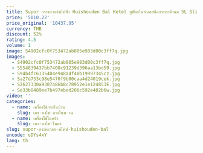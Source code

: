 ```yaml
---
title: Supor กระทะวอร์มไฟฟ้า Huishouden Bal Ketel หูฟังสโนว์เลสสตีลกระทะน้ํานม 5L Slimme Rijstkoker 220V
price: '5010.22'
price_original: '10437.95'
currency: THB
discount: 52%
rating: 4.5
volume: 1
image: S4902cfc0f753472ab805e983d00c3ff7q.jpg
images:
  - S4902cfc0f753472ab805e983d00c3ff7q.jpg
  - S554839437bb7408c91239d396aa13bd59.jpg
  - S94b4fc6135404e948a4f40b19997345cz.jpg
  - Sa27d733c98e5470f9b00caa4d24019cek.jpg
  - S2627330a9307486b8c78952e1e124853E.jpg
  - Se33b0489ee7b497ebed206c592e402b6w.jpg
video: ''
categories:
  - name: เครื่องใช้ภายในบ้าน
    slug: เคร-องใช-ภายในบ-าน
  - name: เครื่องใช้ในครัว
    slug: เคร-องใช-ในคร
slug: supor-กระทะวอร-มไฟฟ-huishouden-bal
encode: oDYs4xY
lang: th
---
```

  